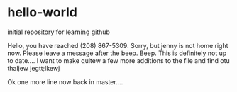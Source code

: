 # hello-world
initial repository for learning github

Hello, you have reached (208) 867-5309.  Sorry, but jenny is not home right now.  Please leave a message after the beep.
Beep.
This is definitely not up to date....
I want to make quitew a few more additions to the file and find otu thaljew jegtt;lkewj

Ok one more line now back in master....
